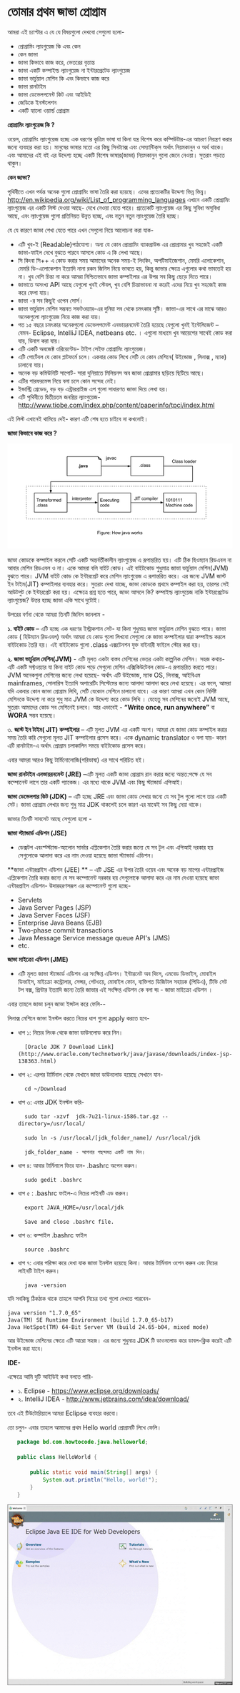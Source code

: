 # তোমার প্রথম জাভা প্রোগ্রাম

আমরা এই চ্যাপ্টার এ যে যে বিষয়গুলো দেখবো  সেগুলো হলো-

* প্রোগ্রামিং ল্যাংগুয়েজ কি এবং কেন
* কেন জাভা
* জাভা কিভাবে কাজ করে, ভেতরের বৃত্তান্ত
* জাভা একটি কম্পাইল্ড ল্যাংগুয়েজ না ইন্টারপ্রেটেড ল্যাংগুয়েজ
* জাভা ভার্চুয়াল মেশিন কি এবং কিভাবে কাজ করে
* জাভা রানটাইম
* জাভা ডেভেলপমেন্ট কিট এবং আইডিই
* জেডিকে ইনস্টলেশন 
* একটি হ্যালো ওয়ার্ল্ড প্রোগ্রাম 

**প্রোগ্রামিং ল্যাংগুয়েজ কি ?** 

ওয়েল, প্রোগ্রামিং ল্যাংগুয়েজ হচ্ছে এক ধরণের কৃত্রিম ভাষা যা কিনা যন্ত্র বিশেষ করে কম্পিউটার-এর আচরণ নিয়ন্ত্রণ করার জন্যে ব্যবহার করা হয়। মানুষের ভাষার মতো এর কিছু সিনট্যাক্স এবং সেম্যান্টিক্‌স অর্থাৎ নিয়মকানুন ও অর্থ থাকে। এবং আমাদের এই বই এর উদ্দেশ্য হচ্ছে একটি বিশেষ ভাষার(জাভা) নিয়মকানুন গুলো জেনে নেওয়া। সুতরাং পড়তে থাকুন। 

**কেন জাভা?** 

পৃথিবীতে এখন পর্যন্ত অনেক গুলো প্রোগ্রামিং ভাষা তৈরি করা হয়েছে। এদের প্রত্যেকটির উদ্দেশ্য  ভিন্ন ভিন্ন। http://en.wikipedia.org/wiki/List_of_programming_languages এখানে একটি প্রোগ্রামিং ল্যাংগুয়েজ এর একটি লিস্ট দেওয়া আছে- দেখে নেওয়া যেতে পারে। প্রত্যেকটি ল্যাংগুয়েজ এর কিছু সুবিধা অসুবিধা আছে, এবং  ল্যাংগুয়েজ গুলো প্রতিনিয়ত উন্নত হচ্ছে, এবং নতুন নতুন  ল্যাংগুয়েজ তৈরি হচ্ছে। 

যে যে কারণে জাভা শেখা যেতে পারে এখন সেগুলো নিয়ে আলোচনা করা যাক-  

- এটি খুব-ই (Readable)পাঠযোগ্য। অন্য যে কোন প্রোগ্রামিং ব্যাকগ্রাউন্ড এর প্রোগ্রামার খুব সহজেই একটি জাভা-ফাইল দেখে বুঝতে পারবে আসলে কোড এ কি লেখা আছে।
- সি কিংবা সি++ এ কোড করার সময় আমাদের অনেক সময়-ই লিংকিং, অপটিমাইজেশান, মেমরি এলোকেশান, মেমরি ডি-এলোকেশান ইত্যাদি নানা রকম জিনিস নিয়ে ভাবতে হয়, কিন্তু জাভার ক্ষেত্রে এগুলোর কথা ভাবতেই হয় না। খুব বেশি চিন্তা না করে আমরা নিশ্চিতভাবে জাভা কম্পাইলার এর উপর সব কিছু ছেড়ে দিতে পারে।
- জাভাতে অসংখ্য API আছে যেগুলো খুবই স্টেবল, খুব বেশি চিন্তাভাবনা না করেই এদের নিয়ে খুব সহজেই কাজ করে ফেলা যায়।
- জাভা -র সব কিছুই ওপেন সোর্স। 
- জাভা ভার্চুয়াল মেশিন সম্ভবত সফটওয়্যার-এর দুনিয়া সব থেকে চমৎকার সৃষ্টি। জাভা-এর সাথে এর মাঝে আরও অনেকগুলো ল্যাংগুয়েজ নিয়ে কাজ করা যায়।
- গত ১৫ বছরে চমৎকার অনেকগুলো ডেভেলপমেন্ট এনভায়রনমেন্ট তৈরি হয়েছে যেগুলো খুবই ইন্টেলিজেন্ট – যেমন- Eclipse, IntelliJ IDEA, netbeans etc. । এগুলো মাধ্যমে খুব আয়েশের সাথেই কোড করা যায়, ডিবাগ করা যায়।
- এটি একটি অবজেক্ট ওরিয়েন্টেড- টাইপ সেইফ প্রোগ্রামিং ল্যাংগুয়েজ।
- এটি পোর্টেবল যে কোন প্লাটফর্মে চলে। একবার কোড লিখে সেটি যে কোন মেশিনে( উইন্ডোজ , লিনাক্স , ম্যাক) চালানো যায়।
- অনেক বড় কমিউনিটি সাপোর্ট- সারা দুনিয়াতে মিলিয়নস অব জাভা প্রোগ্রামার ছড়িয়ে ছিটিয়ে আছে।
- এটির পারফরমেন্স নিয়ে বলা চলে কোন সন্দেহ নেই।
- ইন্ডাস্ট্রি গ্রেডেড, বড় বড় এন্ট্রারপ্রাইজ এপ গুলো সাধারণত জাভা দিয়ে লেখা হয়।
- এটি পৃথিবীতে দ্বিতীয়তম জনপ্রিয় ল্যাংগুয়েজ- http://www.tiobe.com/index.php/content/paperinfo/tpci/index.html


এই লিস্ট এখানেই থামিয়ে দেই- কারণ এটি শেষ হতে চাইবে না কখনোই। 

**জাভা কিভাবে কাজ করে ?** 

![how java works](images/how-java-works.png)

জাভা কোডকে কম্পাইল করলে সেটি একটি অন্তর্বর্তীকালীন ল্যাংগুয়েজ এ রূপান্তরিত হয়। এটি ঠিক হিওম্যান রিডএবল না আবার মেশিন রিডএবল ও না। একে আমরা বলি বাইট কোড। এই বাইটকোড শুধুমাত্র জাভা ভার্চুয়াল মেশিন(JVM) বুঝতে পারে। JVM বাইট কোড কে ইন্টারপ্রেট করে মেশিন ল্যাংগুয়েজ এ রূপান্তরিত করে। এর জন্যে JVM জাস্ট ইন টাইম(JIT) কম্পাইলার ব্যবহার করে। সুতরাং দেখা যাচ্ছে, জাভা কোডকে প্রথমে কম্পাইল করা হয়, তারপর সেই আউটপুট কে ইন্টারপ্রেট করা হয়। এক্ষেত্রে প্রশ্ন হতে পারে, জাভা আসলে কি? কম্পাইল্ড ল্যাংগুয়েজ নাকি ইন্টারপ্রেটেড ল্যাংগুয়েজ? উত্তর হচ্ছে জাভা একি সাথে দুটোই। 

উপরের বর্ণনা থেকে আমরা তিনটি জিনিস জানলাম - 

**১. বাইট কোড** – এটি হচ্ছে এক ধরণের ইস্ট্রাকশান সেট-  যা কিনা শুধুমাত্র জাভা ভার্চুয়াল মেশিন বুঝতে পারে। জাভা কোড ( হিউম্যান রিডএবল) অর্থাৎ আমরা যে কোড গুলো লিখবো সেগুলো কে জাভা কম্পাইলার দ্বারা কম্পাইল্ড করলে বাইটকোড তৈরি হয়। এই বাইটকোড গুলো .class এক্সটেনশন যুক্ত বাইনারী ফাইলে স্টোর করা হয়। 
	
**২. জাভা ভার্চুয়াল মেশিন(JVM)** -  এটি মূলত একটা বাস্তব মেশিনের ভেতর একটা কাল্পনিক মেশিন। সহজ কথায়- এটি একটি সফ্টওয়্যার যা কিনা  বাইট কোড পড়ে সেগুলো মেশিন এক্সিকিউটেবল কোড-এ রূপান্তরিত করতে পারে।  JVM অনেকগুলা মেশিনের জন্যে লেখা হয়েছে- অর্থাৎ এটি উইন্ডোজ, ম্যাক OS, লিনাক্স, আইবিএম mainframes, সোলারিস ইত্যাদি অপারেটিং সিস্টেমের জন্যে আলাদা আলাদা করে লেখা হয়েছে। এর ফলে, আমরা যদি একবার কোন জাভা প্রোগ্রাম লিখি, সেটি যেকোন মেশিনে চালানো যাবে। এর কারণ আমরা এখন কোন নির্দিষ্ট মেশিনকে উদ্দেশ্য না করে শুধু মাত্র JVM কে উদ্দেশ্য করে কোড লিখি । যেহেতু সব মেশিনের জন্যেই  JVM আছে, সুতরাং আমাদের কোড সব মেশিনেই চলবে। আর এভাবেই - **“Write once, run anywhere”** বা **WORA** সম্ভব হয়েছে।  

৩. **জাস্ট ইন টাইম( JIT) কম্পাইলার** – এটি মূলত  JVM এর একটি অংশ। আমরা যে জাভা কোড কম্পাইল করার সময় তৈরি করি সেগুলো মূলত  JIT কম্পাইলার প্রসেস করে। একে dynamic translator ও বলা যায়- কারণ এটি রানটাইম-এ অর্থাৎ প্রোগ্রাম চলাকালিন সময়ে বাইটকোড প্রসেস করে। 

এবার আমরা আরও কিছু টার্মিনোলোজি(পরিভাষা) এর সাথে পরিচিত হই। 

**জাভা রানটাইম এনভায়রনমেন্ট (JRE)** –এটি মূলত একটি জাভা প্রোগ্রাম রান করার জন্যে অন্তত:পক্ষে যে সব কম্পোনেন্ট লাগে তার একটি প্যাকেজ।  এর মধ্যে থাকে JVM এবং কিছু স্ট্যান্ডার্ড এপিআই। 

**জাভা ডেভেলপার কিট (JDK)** – এটি হচ্ছে  JRE এবং জাভা কোড লেখার জন্যে যে সব টুল গুলো লাগে তার একটি সেট। জাভা প্রোগ্রাম লেখার জন্য শুধু মাত্র JDK থাকলেই চলে কারণ এর মাঝেই সব কিছু দেয়া থাকে। 

জাভার তিনটি সাবসেট আছে সেগুলো হলো - 
 
**জাভা স্ট্যান্ডার্ড এডিশন (JSE)**  
- ডেক্সটপ এবংস্ট্স্ট্যান্ড-অ্যলোন সার্ভার  এপ্লিকেশান তৈরি করার জন্যে যে সব টুল এবং এপিআই দরকার হয় সেগুলোকে আলাদা করে এর নাম দেওয়া হয়েছে জাভা স্ট্যান্ডার্ড এডিশন।

**জাভা এন্টারপ্রাইস এডিশন (JEE) **
– এটি JSE এর উপর তৈরি ওয়েব এবং অনেক বড় মাপের এন্টারপ্রাইজ এপ্লিকেশান তৈরি করার জন্যে যে সব কম্পোনেন্ট দরকার হয় সেগুলোকে আলাদা করে এর নাম দেওয়া হয়েছে  জাভা এন্টারপ্রাইস এডিশন- উদারহরণসরূপ এর কম্পোনেন্ট গুলো হচ্ছে-

- Servlets
- Java Server Pages (JSP)
- Java Server Faces (JSF)
- Enterprise Java Beans (EJB)
- Two-phase commit transactions
- Java Message Service message queue API's (JMS)
- etc.

**জাভা মাইক্রো  এডিশন (JME)** 

- এটি মূলত জাভা স্ট্যান্ডার্ড এডিশন এর সংক্ষিপ্ত  এডিশন। ইন্টারনেট অব থিংস, এমবেড ডিভাইস, মোবাইল ডিভাইস, মাইক্রো কন্ট্রোলার, সেন্সর, গেটওয়ে, মোবাইল ফোন, ব্যক্তিগত ডিজিটাল সহায়ক (পিডিএ), টিভি সেট টপ বক্স, প্রিন্টার ইত্যাদি জন্যে তৈরি জাভার এই  সংক্ষিপ্ত  এডিশন কে বলা হ্য় - জাভা মাইক্রো  এডিশন ।

এবার তাহলে জাভা চলুন জাভা ইন্সটল করে ফেলি-- 

লিনাক্স মেশিনে জাভা ইনস্টল করতে নিচের ধাপ গুলো apply করতে হবে-

- ধাপ ১: নিচের লিংক থেকে জাভা ডাউনলোড করে নিন।

        [Oracle JDK 7 Download Link](http://www.oracle.com/technetwork/java/javase/downloads/index-jsp-138363.html)

- ধাপ ২: এরপর টার্মিনাল থেকে যেখানে জাভা ডাউনলোড হয়েছে সেখানে যান-

        cd ~/Download

- ধাপ ৩: এবার JDK ইনস্টল করি-

        sudo tar -xzvf  jdk-7u21-linux-i586.tar.gz --directory=/usr/local/
    
        sudo ln -s /usr/local/[jdk_folder_name]/ /usr/local/jdk

        jdk_folder_name - আপনার পছন্দমত একটি নাম দিন।

- ধাপ ৪: আবার টার্মিনালে ফিরে যান- .bashrc অপেন করুন।

        sudo gedit .bashrc

- ধাপ ৫ : .bashrc ফাইল-এ নিচের লাইনটি এড করুন।

        export JAVA_HOME=/usr/local/jdk

        Save and close .bashrc file.

- ধাপ ৬: কম্পাইল .bashrc ফাইল

        source .bashrc

- ধাপ ৭: এবার পরিক্ষা করে দেখা যাক জাভা ইনস্টল হয়েছে কিনা। আবার টার্মিনাল ওপেন করুন এবং নিচের লাইনটি টাইপ করুন।

        java -version

যদি সবকিছু ঠিকঠাক থাকে তাহলে আপনি নিচের তথ্য গুলো দেখতে পারবেন-

    java version "1.7.0_65" 
    Java(TM) SE Runtime Environment (build 1.7.0_65-b17) 
    Java HotSpot(TM) 64-Bit Server VM (build 24.65-b04, mixed mode) 


আর উইন্ডোজ মেশিনের ক্ষেত্রে এটি আরো সহজ। এর জন্যে শুধুমাত্র JDK টি ডাওনলোড করে ডাবল-ক্লিক করেই এটি ইনস্টল করা যাবে। 

**IDE-**  

এক্ষেত্রে আমি দুটি আইডিই কথা বলতে পারি- 
- ১. Eclipse -  https://www.eclipse.org/downloads/
- ২. IntelliJ IDEA -  http://www.jetbrains.com/idea/download/

তবে এই টিউটোরিয়ালে আমরা  Eclipse ব্যবহার করবো। 

তো চলুন- এবার তাহলে আমাদের প্রথম Hello world  প্রোগ্রামটি লিখে ফেলি। 
 ```java
    package bd.com.howtocode.java.helloworld;
    
    public class HelloWorld {
    
        public static void main(String[] args) {
            System.out.println("Hello, world!");
        }    
    }
```

![hello world program](images/hello-world-java.gif)